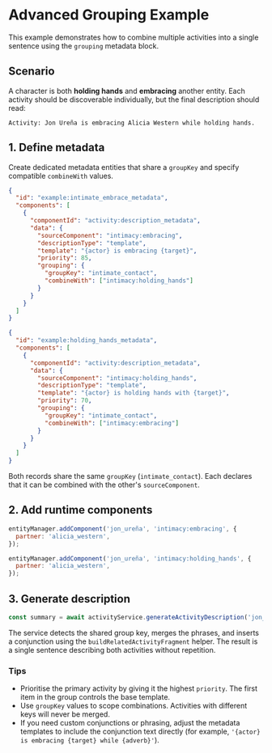 # Advanced Grouping Example

This example demonstrates how to combine multiple activities into a single sentence using the
`grouping` metadata block.

## Scenario

A character is both **holding hands** and **embracing** another entity. Each activity should
be discoverable individually, but the final description should read:

```
Activity: Jon Ureña is embracing Alicia Western while holding hands.
```

## 1. Define metadata

Create dedicated metadata entities that share a `groupKey` and specify compatible
`combineWith` values.

```json
{
  "id": "example:intimate_embrace_metadata",
  "components": [
    {
      "componentId": "activity:description_metadata",
      "data": {
        "sourceComponent": "intimacy:embracing",
        "descriptionType": "template",
        "template": "{actor} is embracing {target}",
        "priority": 85,
        "grouping": {
          "groupKey": "intimate_contact",
          "combineWith": ["intimacy:holding_hands"]
        }
      }
    }
  ]
}
```

```json
{
  "id": "example:holding_hands_metadata",
  "components": [
    {
      "componentId": "activity:description_metadata",
      "data": {
        "sourceComponent": "intimacy:holding_hands",
        "descriptionType": "template",
        "template": "{actor} is holding hands with {target}",
        "priority": 70,
        "grouping": {
          "groupKey": "intimate_contact",
          "combineWith": ["intimacy:embracing"]
        }
      }
    }
  ]
}
```

Both records share the same `groupKey` (`intimate_contact`). Each declares that it can be
combined with the other's `sourceComponent`.

## 2. Add runtime components

```javascript
entityManager.addComponent('jon_ureña', 'intimacy:embracing', {
  partner: 'alicia_western',
});

entityManager.addComponent('jon_ureña', 'intimacy:holding_hands', {
  partner: 'alicia_western',
});
```

## 3. Generate description

```javascript
const summary = await activityService.generateActivityDescription('jon_ureña');
```

The service detects the shared group key, merges the phrases, and inserts a conjunction using
the `buildRelatedActivityFragment` helper. The result is a single sentence describing both
activities without repetition.

### Tips

* Prioritise the primary activity by giving it the highest `priority`. The first item in the
  group controls the base template.
* Use `groupKey` values to scope combinations. Activities with different keys will never be
  merged.
* If you need custom conjunctions or phrasing, adjust the metadata templates to include the
  conjunction text directly (for example, `'{actor} is embracing {target} while {adverb}'`).

